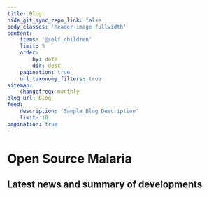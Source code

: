 ```yaml
---
title: Blog
hide_git_sync_repo_link: false
body_classes: 'header-image fullwidth'
content:
    items: '@self.children'
    limit: 5
    order:
        by: date
        dir: desc
    pagination: true
    url_taxonomy_filters: true
sitemap:
    changefreq: monthly
blog_url: blog
feed:
    description: 'Sample Blog Description'
    limit: 10
pagination: true
---
```


# Open Source Malaria
## Latest news and summary of developments
